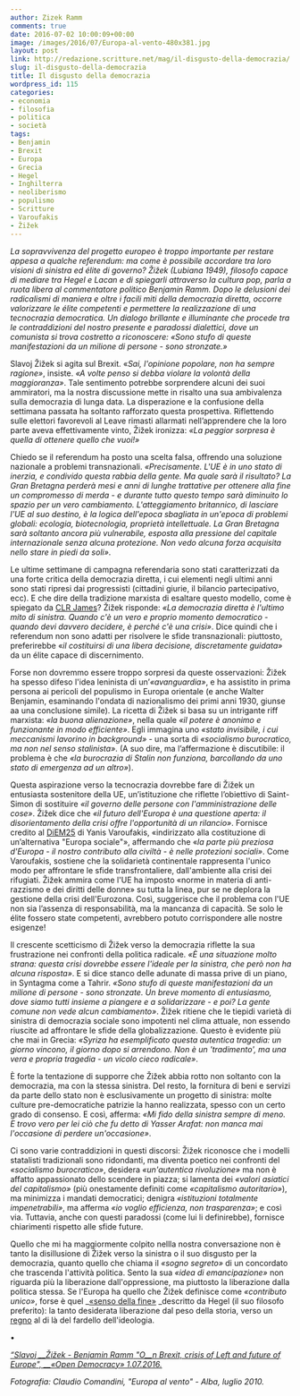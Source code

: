 ```yaml
---
author: Zizek Ramm
comments: true
date: 2016-07-02 10:00:09+00:00
image: /images/2016/07/Europa-al-vento-480x381.jpg
layout: post
link: http://redazione.scritture.net/mag/il-disgusto-della-democrazia/
slug: il-disgusto-della-democrazia
title: Il disgusto della democrazia
wordpress_id: 115
categories:
- economia
- filosofia
- politica
- società
tags:
- Benjamin
- Brexit
- Europa
- Grecia
- Hegel
- Inghilterra
- neoliberismo
- populismo
- Scritture
- Varoufakis
- Žižek
---
```


_La sopravvivenza del progetto europeo è troppo importante per restare appesa a qualche referendum: ma come è possibile accordare tra loro visioni di sinistra ed élite di governo? Žižek (Lubiana 1949), filosofo capace di mediare tra Hegel e Lacan e di spiegarli attraverso la cultura pop, parla a ruota libera al commentatore politico Benjamin Ramm. Dopo le delusioni dei radicalismi di maniera e oltre i facili miti della democrazia diretta, occorre valorizzare le élite competenti e permettere la realizzazione di una tecnocrazia democratica. Un dialogo brillante e illuminante che procede tra le contraddizioni del nostro presente e paradossi dialettici, dove un comunista si trova costretto a riconoscere: «Sono stufo di queste manifestazioni da un milione di persone - sono stronzate.»_



Slavoj Žižek si agita sul Brexit. «_Sai, l'opinione popolare, non ha sempre ragione»_, insiste. _«A volte penso si debba violare la volontà della maggioranza»_. Tale sentimento potrebbe sorprendere alcuni dei suoi ammiratori, ma la nostra discussione mette in risalto una sua ambivalenza sulla democrazia di lunga data. La disperazione e la confusione della settimana passata ha soltanto rafforzato questa prospettiva. Riflettendo sulle elettori favorevoli al Leave rimasti allarmati nell’apprendere che la loro parte aveva effettivamente vinto, Žižek ironizza: _«La peggior sorpresa è quella di ottenere quello che vuoi!»_

Chiedo se il referendum ha posto una scelta falsa, offrendo una soluzione nazionale a problemi transnazionali. _«Precisamente. L'UE è in uno stato di inerzia, e condivido questa rabbia della gente. Ma quale sarà il risultato? La Gran Bretagna perderà mesi e anni di lunghe trattative per ottenere alla fine un compromesso di merda - e durante tutto questo tempo sarà diminuito lo spazio per un vero cambiamento. L'atteggiamento britannico, di lasciare l'UE al suo destino, è la logica dell'epoca sbagliata in un'epoca di problemi globali: ecologia, biotecnologia, proprietà intellettuale. La Gran Bretagna sarà soltanto ancora più vulnerabile, esposta alla pressione del capitale internazionale senza alcuna protezione. Non vedo alcuna forza acquisita nello stare in piedi da soli»_.

Le ultime settimane di campagna referendaria sono stati caratterizzati da una forte critica della democrazia diretta, i cui elementi negli ultimi anni sono stati ripresi dai progressisti (cittadini giurie, il bilancio partecipativo, ecc). E che dire della tradizione marxista di esaltare questo modello, come è spiegato da [CLR James](https://www.marxists.org/archive/james-clr/works/1956/06/every-cook.htm)? Žižek risponde: _«La democrazia diretta è l'ultimo mito di sinistra. Quando c'è un vero e proprio momento democratico - quando devi davvero decidere, è perché c'è una crisi»_. Dice quindi che i referendum non sono adatti per risolvere le sfide transnazionali: piuttosto, preferirebbe «_il costituirsi di una libera decisione, discretamente guidata»_ da un élite capace di discernimento.

Forse non dovremmo essere troppo sorpresi da queste osservazioni: Žižek ha spesso difeso l'idea leninista di un’_«avanguardia»_, e ha assistito in prima persona ai pericoli del populismo in Europa orientale (e anche Walter Benjamin, esaminando l'ondata di nazionalismo dei primi anni 1930, giunse aa una conclusione simile). La ricetta di Žižek si basa su un intrigante riff marxista: _«la buona alienazione»_, nella quale _«il potere è anonimo e funzionante in modo efficiente»_. Egli immagina uno _«stato invisibile, i cui meccanismi lavorino in background»_ - una sorta di _«socialismo burocratico, ma non nel senso stalinista»_. (A suo dire, ma l’affermazione è discutibile: il problema è che _«la burocrazia di Stalin non funziona, barcollando da uno stato di emergenza ad un altro»_).

Questa aspirazione verso la tecnocrazia dovrebbe fare di Žižek un entusiasta sostenitore della UE, un’istituzione che riflette l’obiettivo di Saint-Simon di sostituire _«il governo delle persone con l'amministrazione delle cose»_. Žižek dice che _«il futuro dell'Europa è una questione aperta: il disorientamento della crisi offre l'opportunità di un rilancio»_. Fornisce credito al [DiEM25](https://diem25.org/) di Yanis Varoufakis, «indirizzato alla costituzione di un’alternativa "Europa sociale"», affermando che «_la parte più preziosa d'Europa - il nostro contributo alla civiltà - è nelle protezioni sociali»_. Come Varoufakis, sostiene che la solidarietà continentale rappresenta l'unico modo per affrontare le sfide transfrontaliere, dall'ambiente alla crisi dei rifugiati. Žižek ammira come l'UE ha imposto «norme in materia di anti-razzismo e dei diritti delle donne» su tutta la linea, pur se ne deplora la gestione della crisi dell'Eurozona. Così, suggerisce che il problema con l'UE non sia l’assenza di responsabilità, ma la mancanza di capacità. Se solo le élite fossero state competenti, avrebbero potuto corrispondere alle nostre esigenze!

Il crescente scetticismo di Žižek verso la democrazia riflette la sua frustrazione nei confronti della politica radicale. _«È una situazione molto strana: questa crisi dovrebbe essere l'ideale per la sinistra, che però non ha alcuna risposta»_. E si dice stanco delle adunate di massa prive di un piano, in Syntagma come a Tahrir. _«Sono stufo di queste manifestazioni da un milione di persone - sono stronzate. Un breve momento di entusiasmo, dove siamo tutti insieme a piangere e a solidarizzare - e poi? La gente comune non vede alcun cambiamento»_. Žižek ritiene che le tiepidi varietà di sinistra di democrazia sociale sono impotenti nel clima attuale, non essendo riuscite ad affrontare le sfide della globalizzazione. Questo è evidente più che mai in Grecia: _«Syriza ha esemplificato questa autentica tragedia: un giorno vincono, il giorno dopo si arrendono. Non è un 'tradimento', ma una vera e propria tragedia - un vicolo cieco radicale»_.

È forte la tentazione di supporre che Žižek abbia rotto non soltanto con la democrazia, ma con la stessa sinistra. Del resto, la fornitura di beni e servizi da parte dello stato non è esclusivamente un progetto di sinistra: molte culture pre-democratiche patrizie la hanno realizzata, spesso con un certo grado di consenso. E così, afferma: _«Mi fido della sinistra sempre di meno. E trovo vero per lei ciò che fu detto di Yasser Arafat: non manca mai l'occasione di perdere un'occasione»_.

Ci sono varie contraddizioni in questi discorsi: Žižek riconosce che i modelli statalisti tradizionali sono ridondanti, ma diventa poetico nei confronti del _«socialismo burocratico»_, desidera _«un'autentica rivoluzione»_ ma non è affatto appassionato dello scendere in piazza; si lamenta dei _«valori asiatici del capitalismo»_ (più onestamente definiti come _«capitalismo autoritario»_), ma minimizza i mandati democratici; denigra _«istituzioni totalmente impenetrabili»_, ma afferma _«io voglio efficienza, non trasparenza»_; e così via. Tuttavia, anche con questi paradossi (come lui li definirebbe), fornisce chiarimenti rispetto alle sfide future.

Quello che mi ha maggiormente colpito nellla nostra conversazione non è tanto la disillusione di Žižek verso la sinistra o il suo disgusto per la democrazia, quanto quello che chiama il _«sogno segreto»_ di un concordato che trascenda l'attività politica. Sento la sua _«idea di emancipazione»_ non riguarda più la liberazione dall'oppressione, ma piuttosto la liberazione dalla politica stessa. Se l'Europa ha quello che Žižek definisce come _«contributo unico»_, forse è quel _[«senso della fine»](https://opendemocracy.net/can-europe-make-it/george-steiner-benjamin-ramm/idea-of-europe) _descritto da Hegel (il suo filosofo preferito): la tanto desiderata liberazione dal peso della storia, verso un [regno](https://opendemocracy.net/uk/benjamin-ramm/art-socialism-and-political-imagination) al di là del fardello dell'ideologia.

•

[_“Slavoj __Žižek - _Benjamin Ramm_ "O__n Brexit, crisis of Left and future of Europe", __«Open Democracy» 1.07.2016._](https://www.opendemocracy.net/can-europe-make-it/slavoj-zizek-benjamin-ramm/slavoj-i-ek-on-brexit-crisis-of-left-and-future-of-eur)

_Fotografia: Claudio Comandini, "Europa al vento" - Alba, luglio 2010._

